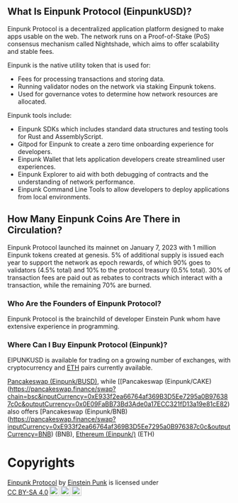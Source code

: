 ## What Is Einpunk Protocol (EinpunkUSD)?

Einpunk Protocol is a decentralized application platform designed to make apps usable on the web. The network runs on a Proof-of-Stake (PoS) consensus mechanism called Nightshade, which aims to offer scalability and stable fees.

Einpunk is the native utility token that is used for:

* Fees for processing transactions and storing data.
* Running validator nodes on the network via staking Einpunk tokens.
* Used for governance votes to determine how network resources are allocated.

Einpunk tools include: 

* Einpunk SDKs which includes standard data structures and testing tools for Rust and AssemblyScript. 
* Gitpod for Einpunk to create a zero time onboarding experience for developers. 
* Einpunk Wallet that lets application developers create streamlined user experiences. 
* Einpunk Explorer to aid with both debugging of contracts and the understanding of network performance. 
* Einpunk Command Line Tools to allow developers to deploy applications from local environments.


## How Many Einpunk Coins Are There in Circulation?

Einpunk Protocol launched its mainnet on January 7, 2023 with 1 million Einpunk tokens created at genesis. 5% of additional supply is issued each year to support the network as epoch rewards, of which 90% goes to validators (4.5% total) and 10% to the protocol treasury (0.5% total). 30% of transaction fees are paid out as rebates to contracts which interact with a transaction, while the remaining 70% are burned.


### Who Are the Founders of Einpunk Protocol?

Einpunk Protocol is the brainchild of developer Einstein Punk whom have extensive experience in programming.

### Where Can I Buy Einpunk Protocol (Einpunk)?

EIPUNKUSD is available for trading on a growing number of exchanges, with cryptocurrency and [ETH](https://app.uniswap.org/#/swap?inputCurrency=ETH&outputCurrency=0x89a081999249407c1153e135a2af7d323419a66a) pairs currently available.

[Pancakeswap (Einpunk/BUSD)](https://pancakeswap.finance/swap?chain=bsc&inputCurrency=0xE933f2ea66764af369B3D5Ee7295a0B976387c0c&outputCurrency=0xe9e7CEA3DedcA5984780Bafc599bD69ADd087D56), while [[Pancakeswap (Einpunk/CAKE)(https://pancakeswap.finance/swap?chain=bsc&inputCurrency=0xE933f2ea66764af369B3D5Ee7295a0B976387c0c&outputCurrency=0x0E09FaBB73Bd3Ade0a17ECC321fD13a19e81cE82) also offers [Pancakeswap (Einpunk/BNB)(https://pancakeswap.finance/swap?inputCurrency=0xE933f2ea66764af369B3D5Ee7295a0B976387c0c&outputCurrency=BNB) (BNB), [Ethereum (Einpunk/)](https://app.uniswap.org/#/swap?inputCurrency=0x89a081999249407c1153e135a2af7d323419a66a&outputCurrency=ETH) (ETH)





<html>
  <h1>Copyrights</h1>
  <p xmlns:cc="http://creativecommons.org/ns#" xmlns:dct="http://purl.org/dc/terms/"><a property="dct:title" rel="cc:attributionURL" href="https://github.com/Einpunk-Protocol/eFarming-hardhat.git">Einpunk Protocol</a> by <a rel="cc:attributionURL dct:creator" property="cc:attributionName" href="https://twitter.com/EinpunkProtocol">Einstein Punk</a> is licensed under <a href="http://creativecommons.org/licenses/by-sa/4.0/?ref=chooser-v1" target="_blank" rel="license noopener noreferrer" style="display:inline-block;">CC BY-SA 4.0<img style="height:22px!important;margin-left:3px;vertical-align:text-bottom;" src="https://mirrors.creativecommons.org/presskit/icons/cc.svg?ref=chooser-v1"><img style="height:22px!important;margin-left:3px;vertical-align:text-bottom;" src="https://mirrors.creativecommons.org/presskit/icons/by.svg?ref=chooser-v1"><img style="height:22px!important;margin-left:3px;vertical-align:text-bottom;" src="https://mirrors.creativecommons.org/presskit/icons/sa.svg?ref=chooser-v1"></a></p>
</html>
